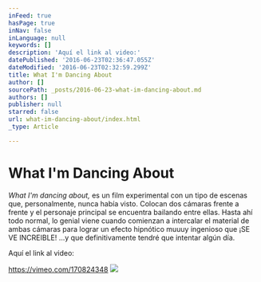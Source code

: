 ```yaml
---
inFeed: true
hasPage: true
inNav: false
inLanguage: null
keywords: []
description: 'Aquí el link al video:'
datePublished: '2016-06-23T02:36:47.055Z'
dateModified: '2016-06-23T02:32:59.299Z'
title: What I'm Dancing About
author: []
sourcePath: _posts/2016-06-23-what-im-dancing-about.md
authors: []
publisher: null
starred: false
url: what-im-dancing-about/index.html
_type: Article

---
```

# What I'm Dancing About

_What I'm dancing about,_ es un film experimental con un tipo de escenas que, personalmente, nunca había visto. Colocan dos cámaras frente a frente y el personaje principal se encuentra bailando entre ellas. Hasta ahí todo normal, lo genial viene cuando comienzan a intercalar el material de ambas cámaras para lograr un efecto hipnótico muuuy ingenioso que ¡SE VE INCREIBLE! ...y que definitivamente tendré que intentar algún día.

Aquí el link al video:

https://vimeo.com/170824348
![](https://the-grid-user-content.s3-us-west-2.amazonaws.com/cef1a6d5-723f-4532-a14f-d233d2788156.png)